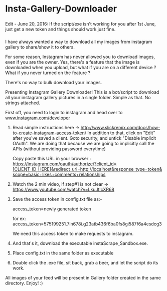 # Insta-Gallery-Downloader

###
Edit - June 20, 2016: If the script/exe isn't working for you after 1st June, just get a new token and things should work just fine.
###

I have always wanted a way to download all my images from instagram gallery to share/show it to others.

For some reason, Instagram has never allowed you to download images, even if you are the owner.
Yes, there's a feature that the image is downloaded when you upload, but what if you are on a different device ?
What if you never turned on the feature ?

There's no way to bulk download your images.

Presenting Instagram Gallery Downloader!
This is a bot/script to download all your instagram gallery pictures in a single folder. Simple as that. No strings attached.

First off, you need to login to instagram and head over to www.instagram.com/developer 

1) Read simple instructions here -> http://www.slickremix.com/docs/how-to-create-instagram-access-token/
   In addition to that, click on "Edit" after you've saved a client. Goto security, and untick "Disable implicit OAuth".
   We are doing that because we are going to implicitly call the APIs (without providing password everytime)
   
   Copy paste this URL in your browser :
   https://instagram.com/oauth/authorize/?client_id=[CLIENT_ID_HERE]&redirect_uri=http://localhost&response_type=token&scope=basic+likes+comments+relationships

2) Watch the 2 min video, if step#1 is not clear -> https://www.youtube.com/watch?v=LkuJtIcXR68

3) Save the access token in config.txt file as:-

   access_token=newly generated token

   for ex:
   access_token=575199251.7in678i.g23atb436f6ba0fs8gi587f6a4esdcg3

   We need this access token to make requests to instagram.

4) And that's it, download the executable instaScrape_Sandbox.exe.

5) Place config.txt in the same folder as executable

6) Double click the .exe file, sit back, grab a beer, and let the script do its work.

All images of your feed will be present in Gallery folder created in the same directory.
Enjoy! :)
